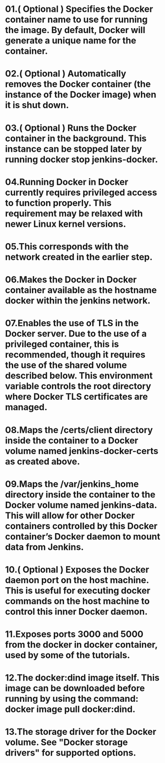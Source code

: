 
<!-- In order to execute Docker commands inside Jenkins nodes, download and run the docker:dind Docker image using the following docker run command: -->

<!-- docker network create jenkins -->

<!-- docker run \
  --name jenkins-docker \
  --rm \
  --detach \
  --privileged \
  --network jenkins \
  --network-alias docker \
  --env DOCKER_TLS_CERTDIR=/certs \
  --volume jenkins-docker-certs:/certs/client \
  --volume jenkins-data:/var/jenkins_home \
  --publish 2376:2376 \
  --publish 3000:3000 --publish 5000:5000 \
  docker:dind \
  --storage-driver overlay2  -->

# 01.( Optional ) Specifies the Docker container name to use for running the image. By default, Docker will generate a unique name for the container.
# 02.( Optional ) Automatically removes the Docker container (the instance of the Docker image) when it is shut down.
# 03.( Optional ) Runs the Docker container in the background. This instance can be stopped later by running docker stop jenkins-docker.
# 04.Running Docker in Docker currently requires privileged access to function properly. This requirement may be relaxed with newer Linux kernel versions.
# 05.This corresponds with the network created in the earlier step.
# 06.Makes the Docker in Docker container available as the hostname docker within the jenkins network.
# 07.Enables the use of TLS in the Docker server. Due to the use of a privileged container, this is recommended, though it requires the use of the shared volume described below. This environment variable controls the root directory where Docker TLS certificates are managed.
# 08.Maps the /certs/client directory inside the container to a Docker volume named jenkins-docker-certs as created above.
# 09.Maps the /var/jenkins_home directory inside the container to the Docker volume named jenkins-data. This will allow for other Docker containers controlled by this Docker container’s Docker daemon to mount data from Jenkins.
# 10.( Optional ) Exposes the Docker daemon port on the host machine. This is useful for executing docker commands on the host machine to control this inner Docker daemon.
# 11.Exposes ports 3000 and 5000 from the docker in docker container, used by some of the tutorials.
# 12.The docker:dind image itself. This image can be downloaded before running by using the command: docker image pull docker:dind.
# 13.The storage driver for the Docker volume. See "Docker storage drivers" for supported options.

